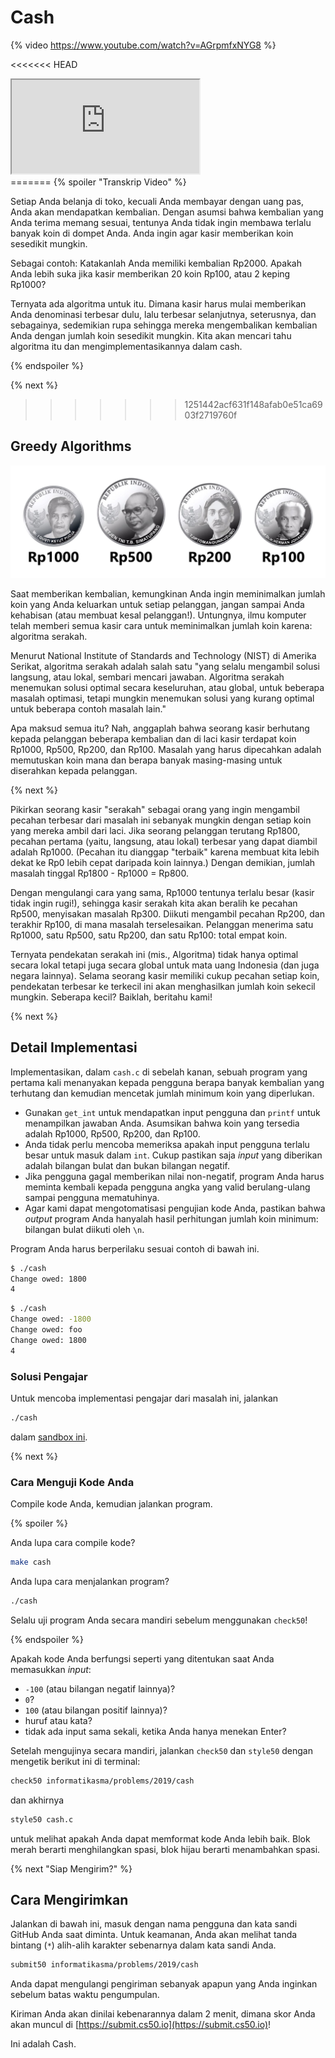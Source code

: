 # Cash

{% video https://www.youtube.com/watch?v=AGrpmfxNYG8 %}

<<<<<<< HEAD
<div class="embed-responsive embed-responsive-16by9">
    <iframe class="embed-responsive-item" src="https://smanbatujajar.sharepoint.com/sites/Informatika/_layouts/15/Doc.aspx?sourcedoc={dc0a2bab-8365-41b4-a652-734697b35c9a}&amp;action=embedview&amp;wdAr=1.7777777777777777"></iframe>
</div>
=======
{% spoiler "Transkrip Video" %}

Setiap Anda belanja di toko, kecuali Anda membayar dengan uang pas, Anda akan mendapatkan kembalian. Dengan asumsi bahwa kembalian yang Anda terima memang sesuai, tentunya Anda tidak ingin membawa terlalu banyak koin di dompet Anda. Anda ingin agar kasir memberikan koin sesedikit mungkin.

Sebagai contoh: Katakanlah Anda memiliki kembalian Rp2000. Apakah Anda lebih suka jika kasir memberikan 20 koin Rp100, atau 2 keping Rp1000?

Ternyata ada algoritma untuk itu. Dimana kasir harus mulai memberikan Anda denominasi terbesar dulu, lalu terbesar selanjutnya, seterusnya, dan sebagainya, sedemikian rupa sehingga mereka mengembalikan kembalian Anda dengan jumlah koin sesedikit mungkin. Kita akan mencari tahu algoritma itu dan mengimplementasikannya dalam cash.

{% endspoiler %}

{% next %}
>>>>>>> 1251442acf631f148afab0e51ca6903f2719760f

## Greedy Algorithms

<!-- Edited from: https://finance.detik.com/moneter/d-3374687/ini-11-uang-rupiah-desain-baru -->
![IDR coins](coins.png)

Saat memberikan kembalian, kemungkinan Anda ingin meminimalkan jumlah koin yang Anda keluarkan untuk setiap pelanggan, jangan sampai Anda kehabisan (atau membuat kesal pelanggan!). Untungnya, ilmu komputer telah memberi semua kasir cara untuk meminimalkan jumlah koin karena: algoritma serakah.

Menurut National Institute of Standards and Technology (NIST) di Amerika Serikat, algoritma serakah adalah salah satu "yang selalu mengambil solusi langsung, atau lokal, sembari mencari jawaban. Algoritma serakah menemukan solusi optimal secara keseluruhan, atau global, untuk beberapa masalah optimasi, tetapi mungkin menemukan solusi yang kurang optimal untuk beberapa contoh masalah lain."

Apa maksud semua itu? Nah, anggaplah bahwa seorang kasir berhutang kepada pelanggan beberapa kembalian dan di laci kasir terdapat koin Rp1000, Rp500, Rp200, dan Rp100. Masalah yang harus dipecahkan adalah memutuskan koin mana dan berapa banyak masing-masing untuk diserahkan kepada pelanggan.

{% next %}

Pikirkan seorang kasir "serakah" sebagai orang yang ingin mengambil pecahan terbesar dari masalah ini sebanyak mungkin dengan setiap koin yang mereka ambil dari laci. Jika seorang pelanggan terutang Rp1800, pecahan pertama (yaitu, langsung, atau lokal) terbesar yang dapat diambil adalah Rp1000. (Pecahan itu dianggap "terbaik" karena membuat kita lebih dekat ke Rp0 lebih cepat daripada koin lainnya.) Dengan demikian, jumlah masalah tinggal Rp1800 - Rp1000 = Rp800.

Dengan mengulangi cara yang sama, Rp1000 tentunya terlalu besar (kasir tidak ingin rugi!), sehingga kasir serakah kita akan beralih ke pecahan Rp500, menyisakan masalah Rp300. Diikuti mengambil pecahan Rp200, dan terakhir Rp100, di mana masalah terselesaikan. Pelanggan menerima satu Rp1000, satu Rp500, satu Rp200, dan satu Rp100: total empat koin.

Ternyata pendekatan serakah ini (mis., Algoritma) tidak hanya optimal secara lokal tetapi juga secara global untuk mata uang Indonesia (dan juga negara lainnya). Selama seorang kasir memiliki cukup pecahan setiap koin, pendekatan terbesar ke terkecil ini akan menghasilkan jumlah koin sekecil mungkin. Seberapa kecil? Baiklah, beritahu kami!

{% next %}

## Detail Implementasi

Implementasikan, dalam `cash.c` di sebelah kanan, sebuah program yang pertama kali menanyakan kepada pengguna berapa banyak kembalian yang terhutang dan kemudian mencetak jumlah minimum koin yang diperlukan.

* Gunakan `get_int` untuk mendapatkan input pengguna dan `printf` untuk menampilkan jawaban Anda. Asumsikan bahwa koin yang tersedia adalah Rp1000, Rp500, Rp200, dan Rp100.
* Anda tidak perlu mencoba memeriksa apakah input pengguna terlalu besar untuk masuk dalam `int`. Cukup pastikan saja *input* yang diberikan adalah bilangan bulat dan bukan bilangan negatif.
* Jika pengguna gagal memberikan nilai non-negatif, program Anda harus meminta kembali kepada pengguna angka yang valid berulang-ulang sampai pengguna mematuhinya.
* Agar kami dapat mengotomatisasi pengujian kode Anda, pastikan bahwa *output* program Anda hanyalah hasil perhitungan jumlah koin 
minimum: bilangan bulat diikuti oleh `\n`.

Program Anda harus berperilaku sesuai contoh di bawah ini.

```bash
$ ./cash
Change owed: 1800
4
```

```bash
$ ./cash
Change owed: -1800
Change owed: foo
Change owed: 1800
4
```

<!-- TODO Walkthrough Video

### Panduan

{% video https://www.youtube.com/watch?v=Y3nWGvqt_Cg %} -->

### Solusi Pengajar

Untuk mencoba implementasi pengajar dari masalah ini, jalankan

```bash
./cash
```

dalam [sandbox ini](http://bit.ly/2o86JOt).

{% next %}

### Cara Menguji Kode Anda

Compile kode Anda, kemudian jalankan program.

{% spoiler %}

Anda lupa cara compile kode?

```bash
make cash
```

Anda lupa cara menjalankan program?

```bash
./cash
```

Selalu uji program Anda secara mandiri sebelum menggunakan `check50`!

{% endspoiler %}

Apakah kode Anda berfungsi seperti yang ditentukan saat Anda memasukkan *input*:

* `-100` (atau bilangan negatif lainnya)?
* `0`?
* `100` (atau bilangan positif lainnya)?
* huruf atau kata?
* tidak ada input sama sekali, ketika Anda hanya menekan Enter?

Setelah mengujinya secara mandiri, jalankan `check50` dan `style50` dengan mengetik berikut ini di terminal:

```bash
check50 informatikasma/problems/2019/cash
```

dan akhirnya

```bash
style50 cash.c
```

untuk melihat apakah Anda dapat memformat kode Anda lebih baik. Blok merah berarti menghilangkan spasi, blok hijau berarti menambahkan spasi.

{% next "Siap Mengirim?" %}

## Cara Mengirimkan

Jalankan di bawah ini, masuk dengan nama pengguna dan kata sandi GitHub Anda saat diminta. Untuk keamanan, Anda akan melihat tanda bintang (`*`) alih-alih karakter sebenarnya dalam kata sandi Anda.

```bash
submit50 informatikasma/problems/2019/cash
```

Anda dapat mengulangi pengiriman sebanyak apapun yang Anda inginkan sebelum batas waktu pengumpulan.

Kiriman Anda akan dinilai kebenarannya dalam 2 menit, dimana skor Anda akan muncul di [https://submit.cs50.io](https://submit.cs50.io)!

Ini adalah Cash.
